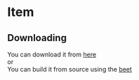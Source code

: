 # Item

## Downloading
You can download it from [here](https://smithed.dev/thenuclearnexus/smithed.item)<br/>
or<br/>
You can build it from source using the [beet](https://github.com/mcbeet/beet)
